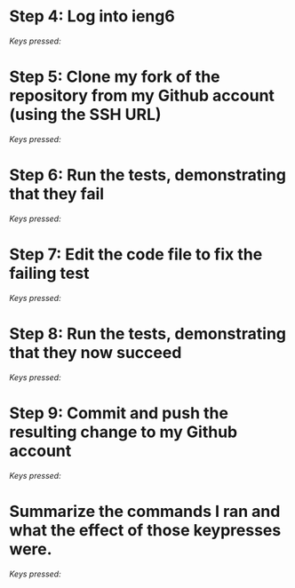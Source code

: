 # Step 4: Log into ieng6


*Keys pressed:* 

# Step 5: Clone my fork of the repository from my Github account (using the SSH URL)


*Keys pressed:* 
# Step 6: Run the tests, demonstrating that they fail


*Keys pressed:* 
# Step 7: Edit the code file to fix the failing test


*Keys pressed:* 
# Step 8: Run the tests, demonstrating that they now succeed


*Keys pressed:* 
# Step 9: Commit and push the resulting change to my Github account


*Keys pressed:* 
# Summarize the commands I ran and what the effect of those keypresses were.


*Keys pressed:* 
